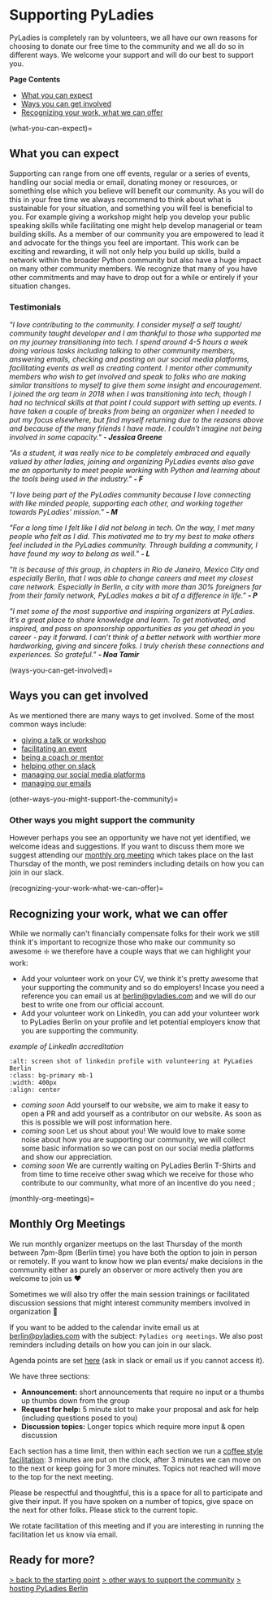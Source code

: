 # Supporting PyLadies

PyLadies is completely ran by volunteers, we all have our own reasons for choosing to donate our free time to the community and we all do so in different ways. We welcome your support and will do our best to support you.

**Page Contents**

- [What you can expect](what-you-can-expect)
- [Ways you can get involved](ways-you-can-get-involved)
- [Recognizing your work, what we can offer](recognizing-your-work-what-we-can-offer)


(what-you-can-expect)=
## What you can expect

Supporting can range from one off events, regular or a series of events, handling our social media or email, donating money or resources, or something else which you believe will benefit our community. As you will do this in your free time we always recommend to think about what is sustainable for your situation, and something you will feel is beneficial to you. For example giving a workshop might help you develop your public speaking skills while facilitating one might help develop managerial or team building skills. As a member of our community you are empowered to lead it and advocate for the things you feel are important. This work can be exciting and rewarding, it will not only help you build up skills, build a network within the broader Python community but also have a huge impact on many other community members. We recognize that many of you have other commitments and may have to drop out for a while or entirely if your situation changes.

### Testimonials

*"I love contributing to the community. I consider myself a self taught/ community taught developer and I am thankful to those who supported me on my journey transitioning into tech. I spend around 4-5 hours a week doing various tasks including talking to other community members, answering emails, checking and posting on our social media platforms, facilitating events as well as creating content. I mentor other community members who wish to get involved and speak to folks who are making similar transitions to myself to give them some insight and encouragement. I joined the org team in 2018 when I was transitioning into tech, though I had no technical skills at that point I could support with setting up events. I have taken a couple of breaks from being an organizer when I needed to put my focus elsewhere, but find myself returning due to the reasons above and because of the many friends I have made. I couldn't imagine not being involved in some capacity."*
***- Jessica Greene***


*"As a student, it was really nice to be completely embraced and equally valued by other ladies, joining and organizing PyLadies events also gave me an opportunity to meet people working with Python and learning about the tools being used in the industry."* 
***- F***


*"I love being part of the PyLadies community because I love connecting with like minded people, supporting each other, and working together towards PyLadies’ mission."*
***- M***


*"For a long time I felt like I did not belong in tech. On the way, I met many people who felt as I did. This motivated me to try my best to make others feel included in the PyLadies community. Through building a community, I have found my way to belong as well."*
***- L***


*"It is because of this group, in chapters in Rio de Janeiro, Mexico City and especially Berlin, that I was able to change careers and meet my closest care network. Especially in Berlin, a city with more than 30% foreigners far from their family network, PyLadies makes a bit of a difference in life."*
***- P***


*"I met some of the most supportive and inspiring organizers at PyLadies. It’s a great place to share knowledge and learn. To get motivated, and inspired, and pass on sponsorship opportunities as you get ahead in you career - pay it forward. I can’t think of a better network with worthier more hardworking, giving and sincere folks. I truly cherish these connections and experiences. So grateful."*
***- Noa Tamir***

(ways-you-can-get-involved)=
## Ways you can get involved

As we mentioned there are many ways to get involved. Some of the most common ways include:

- [giving a talk or workshop](./giving_a_workshop_or_talk.md)
- [facilitating an event](./facilitating_events.md)
- [being a coach or mentor](./coaching.md)
- [helping other on slack](support-others-on-slack)
- [managing our social media platforms](./social_media.md)
- [managing our emails](email-account-management)

(other-ways-you-might-support-the-community)=
### Other ways you might support the community

However perhaps you see an opportunity we have not yet identified, we welcome ideas and suggestions. If you want to discuss them more we suggest attending our [monthly org meeting](monthly-org-meetings) which takes place on the last Thursday of the month, we post reminders including details on how you can join in our slack.

(recognizing-your-work-what-we-can-offer)=
## Recognizing your work, what we can offer

While we normally can't financially compensate folks for their work we still think it's important to recognize those who make our community so awesome :sparkle: we therefore have a couple ways that we can highlight your work:

- Add your volunteer work on your CV, we think it's pretty awesome that your supporting the community and so do employers! Incase you need a reference you can email us at [berlin@pyladies.com](mailto:berlin@pyladies.com) and we will do our best to write one from our official account.
- Add your volunteer work on LinkedIn, you can add your volunteer work to PyLadies Berlin on your profile and let potential employers know that you are supporting the community. 

*example of LinkedIn accreditation*

```{image} ../assets/imgs/example_linkedin_volunteering.png
:alt: screen shot of linkedin profile with volunteering at PyLadies Berlin
:class: bg-primary mb-1
:width: 400px
:align: center
```

- *coming soon* Add yourself to our website, we aim to make it easy to open a PR and add yourself as a contributor on our website. As soon as this is possible we will post information here.
- *coming soon* Let us shout about you! We would love to make some noise about how you are supporting our community, we will collect some basic information so we can post on our social media platforms and show our appreciation.
- *coming soon* We are currently waiting on PyLadies Berlin T-Shirts and from time to time receive other swag which we receive for those who contribute to our community, what more of an incentive do you need ;

(monthly-org-meetings)=
## Monthly Org Meetings

We run monthly organizer meetups on the last Thursday of the month between 7pm-8pm (Berlin time) you have both the option to join in person or remotely. If you want to know how we plan events/ make decisions in the community either as purely an observer or more actively then you are welcome to join us :heart:

Sometimes we will also try offer the main session trainings or facilitated discussion sessions that might interest community members involved in organization :slightly_smiling_face:

If you want to be added to the calendar invite email us at [berlin@pyladies.com](berlin@pladies.com) with the subject: `Pyladies org meetings`. We also post reminders including details on how you can join in our slack.

Agenda points are set [here](https://www.google.com/url?q=https://docs.google.com/document/d/11kaYPgLb4HXavPUbgTTngdGLXZjNMjW-LNnA4FkguYY/edit?usp%3Dsharing&sa=D&source=calendar&usd=2&usg=AOvVaw2nxnPeDc7vquLAu5sG459c) (ask in slack or email us if you cannot access it).

We have three sections:
- **Announcement:** short announcements that require no input or a thumbs up thumbs down from the group
- **Request for help:** 5 minute slot to make your proposal and ask for help (including questions posed to you)
- **Discussion topics:** Longer topics which require more input & open discussion

Each section has a time limit, then within each section we run a [coffee style facilitation](https://www.scrum.org/resources/blog/lean-coffee-5-minutes): 3 minutes are put on the clock, after 3 minutes we can move on to the next or keep going for 3 more minutes. Topics not reached will move to the top for the next meeting.

Please be respectful and thoughtful, this is a space for all to participate and give their input. If you have spoken on a number of topics, give space on the next for other folks. Please stick to the current topic.

We rotate facilitation of this meeting and if you are interesting in running the facilitation let us know via email.


## Ready for more?

[> back to the starting point](../start_here.md)
[> other ways to support the community](other-ways-you-might-support-the-community)
[> hosting PyLadies Berlin](hosting-pyladies)
